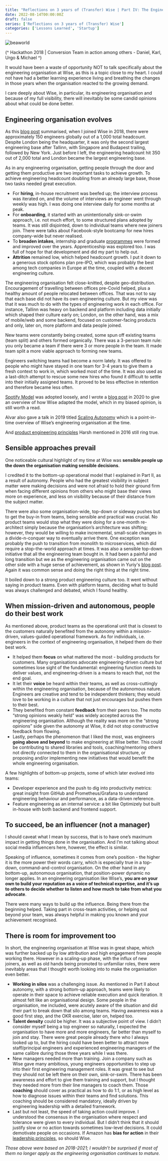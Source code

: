 ```yaml
---
title: "Reflections on 3 years of (Transfer) Wise | Part IV: The Engineering Organisation"
date: 2022-08-14T00:00:00Z
draft: false
series: ['Reflections on 3 years of (Transfer) Wise']
categories: ['Lessons Learned', 'Startup']
---
```


![beaworld](/wise-hackathon-2018.jpeg)

(^ Hackathon 2018 | Conversion Team in action among others - Daniel, Karl, Urgo & Michael  ^)

It would have been a waste of opportunity NOT to talk specifically about the engineering organisation at Wise, as this is a topic close to my heart. I could not have had a better learning experience living and breathing the changes in those years when the organisation reacted to the growing demand.

I care deeply about Wise, in particular, its engineering organisation and because of my full visibility, there will inevitably be some candid opinions about what could be done better. 

## Engineering organisation evolves

As this [blog post](https://medium.com/transferwise-ideas/from-2-founders-to-1000-employees-how-a-small-scale-startup-grew-into-a-global-community-9f26371a551b) summarised, when I joined Wise in 2018, there were approximately 150 engineers globally out of a 1,000 total headcount. Despite London being the headquarter, it was only the second largest engineering base after Tallinn, with Singapore and Budapest trailing, followed by New York. Just before I left, the engineering headcount hit 350 out of 2,000 total and London became the largest engineering base.  

As in any engineering organisation, getting people through the door and getting them productive are two important tasks to achieve growth. To achieve engineering headcount doubling from an already large base, those two tasks needed great execution. 

- For **hiring**, in-house recruitment was beefed up; the interview process was iterated on, and the volume of interviews an engineer went through weekly was high. I was doing one interview daily for some months at peak. 
- For **onboarding**, it started with an unintentionally sink-or-swim approach, i.e. not much effort, to some structured plans adopted by teams. It was still disjointed, down to individual teams where new joiners join. There were talks about Facebook-style bootcamp for new hires company-wide but never realised. 
- To **broaden intakes**, internship and graduate [programmes](https://www.wise.jobs/early-careers/programs/) were formed and improved over the years. Apprenticeship was explored too. I was full of hope for that development and did my part to help out.
- **Attrition** remained low, which helped headcount growth. I put it down to a generous stock options plan pre-IPO, which was probably the best among tech companies in Europe at the time, coupled with a decent engineering culture.  

The engineering organisation felt close-knitted, despite geo-distribution. Encouragement of travelling between offices pre-Covid helped, plus a healthy amount of people relocated between offices. That was not to say that each base did not have its own engineering culture. But my view was that it was much to do with the types of engineering work in each office. For instance, Tallinn was heavy on backend and platform including data initially which shaped their culture early on; London, on the other hand, was a mix of mobile/web and some backend, focused on customer-facing products and only, later on, more platform and data people joined. 

New teams were constantly being created, some spun off existing teams (team split) and others formed organically. There was a 3-person team rule: you only became a team if there were 3 or more people in the team. It made team split a more viable approach to forming new teams. 

Engineers switching teams had become a norm lately. It was offered to people who might have stayed in one team for 3-4 years to give them a fresh context to work in, which worked most of the time. It was also used as a last-ditch attempt to rescue some new hires who found it difficult to settle into their initially assigned teams. It proved to be less effective in retention and therefore became less often.  

[Spotify Model](https://www.atlassian.com/agile/agile-at-scale/spotify) was adopted loosely, and I wrote a [blog post](https://www.wise.jobs/2020/08/05/guide-to-engineering-organisation-at-transferwise-2020-edition/) in 2020 to give an overview of how Wise adapted the model, which in my biased opinion, is still worth a read.  

Alvar also gave a talk in 2019 titled [Scaling Autonomy](https://www.slideshare.net/alvarlumberg/scaling-autonomy-in-a-fintech-unicorn-wearedevelopers-2019) which is a point-in-time overview of Wise’s engineering organisation at the time.

And [product engineering principles](https://medium.com/transferwise-ideas/product-engineering-principles-at-transferwise-46a12a47e758) Harsh mentioned in 2016 still ring true.  

## Sensible approaches prevail

One noticeable cultural highlight of my time at Wise was **sensible people up the down the organisation making sensible decisions**. 

I credited it to the bottom-up operational model that I explained in Part II, as a result of autonomy. People who had the greatest visibility in subject matter were making decisions and were not afraid to hold their ground firm when facing different opinions from others who might base their views more on experience, and less on visibility because of their distance from the subject matter. 

There were also some organisation-wide, top-down or sideway pushes but to get the buy-in from teams, being sensible and practical was crucial. No product teams would stop what they were doing for a one-month re-architect simply because the organisation’s architecture was shifting; however, they would be willing to make incremental, small-scale changes in a divide-n-conquer way to eventually arrive there. One exception was probably the push to transition from monolith to microservices, which did require a stop-the-world approach at times. It was also a sensible top-down initiative that all the engineering team bought in. It had been a painful and long transition but we as the engineering organisation came out on the other side with a huge sense of achievement, as shown in Yuriy's [blog post](https://www.wise.jobs/2020/05/21/transferwise-stack-2020-edition/). Again it was common sense and doing the right thing at the right time. 

It boiled down to a strong product engineering culture too. It went without saying in product teams. Even with platform teams, deciding what to build was always challenged and debated, which I found healthy.   

## When mission-driven and autonomous, people do their best work

As mentioned above, product teams as the operational unit that is closest to the customers naturally benefited from the autonomy within a mission-driven, values-guided operational framework. As for individuals, i.e. engineers in the context of engineering organisation, it helped them do their best work. 

- It helped them **focus** on what mattered the most - building products for customers. Many organisations advocate engineering-driven culture but sometimes lose sight of the fundamental: engineering function needs to deliver values, and engineering-driven is a means to reach that, not the end goal. 
- It let their **voice** be heard within their teams, as well as cross-cuttingly within the engineering organisation, because of the autonomous nature. Engineers are creative and tend to be independent thinkers; they would love to be working in a culture that not just encourages but pushes them to their best.
- They benefited from constant **feedback** from their peers too. The motto “strong opinions weakly held” was widely accepted across the engineering organisation. Although the reality was more on the “strong opinions” side given the autonomy at Wise, it did not stop constructive feedback from flowing.
- Lastly, perhaps the phenomenon that I liked the most, was engineers **going above and beyond** to make engineering at Wise better. This could be contributing to shared libraries and tools, coaching/mentoring others not directly connected to them in the organisational structure, or proposing and/or implementing new initiatives that would benefit the whole engineering organisation.     

A few highlights of bottom-up projects, some of which later evolved into teams:

- Developer experience and the push to dig into productivity metrics: great insight from GitHub and Prometheus/Grafana to understand engineering behaviour and performance, as a data-driven reference. 
- Feature engineering as an internal service: a bit like Optimizely but built in-house with both backend and frontend support. 

## To succeed, be an influencer (not a manager)

I should caveat what I mean by success, that is to have one’s maximum impact in getting things done in the organisation. And I’m not talking about social media influencers here, however, the effect is similar. 

Speaking of influence, sometimes it comes from one’s position - the higher it is the more power their words carry, which is especially true in a top-down, command-and-control organisation. On the other hand in any bottom-up, autonomous organisation, that position-power dynamic no longer applies. In an engineering organisation like Wise’s, **you are on your own to build your reputation as a voice of technical expertise, and it’s up to others to decide whether to listen and how much to take from what you advocate**. 

There were many ways to build up the influence. Being there from the beginning helped. Taking part in cross-team activities, or helping out beyond your team, was always helpful in making you known and your achievement recognised. 

## There is room for improvement too

In short, the engineering organisation at Wise was in great shape, which was further backed up by low attribution and high engagement from people working there. However in a scaling-up phase, with the influx of new joiners, as well as old hands being promoted to unfamiliar roles, there were inevitably areas that I thought worth looking into to make the organisation even better.

- **Working in silos** was a challenging issue. As mentioned in Part II about autonomy, with a strong bottom-up approach, teams were likely to operate in their space to achieve reliable execution and quick iteration. It almost felt like an organisational design. Some people in the organisation, me included, were acutely aware of the situation and did their part to break down that silo among teams. Having awareness was a good first step, and the OKR exercise, later on, helped too.
- **Talent density** could be higher. It was a subjective point of view. I didn’t consider myself being a top engineer so naturally, I expected the organisation to have more and more engineers, far better than myself to join and stay. There were great people already there who I always looked up to, but the hiring could have been better to attract more staff/principal engineers and experienced engineering managers of the same calibre during those three years while I was there.  
- New managers needed more than training. Join a company such as Wise gave many ambitious, young engineers opportunities to step up into their first engineering management roles. It was great to see but they should not be left there on their own, sink-or-swim. There has been awareness and effort to give them training and support, but I thought they needed more from their line managers to coach them. Those **coaching** should cover as practical as how to do 1:1, or as high level as how to diagnose issues within their teams and find solutions. This coaching should be considered mandatory, ideally driven by engineering leadership with a detailed framework.   
- Last but not least, the speed of taking action could improve. I understood the consensus in the organisation where respect and tolerance were given to every individual. But I didn’t think that it should justify slow or no action towards sometimes low-level decisions. It could demotivate people on occasions. If Amazon has **bias for action** in their [leadership principles](https://www.aboutamazon.com/about-us/leadership-principles), so should Wise.      

*Those above were based on 2018-2021; I wouldn’t be surprised if most of them no longer apply as the engineering organisation continues to mature.*